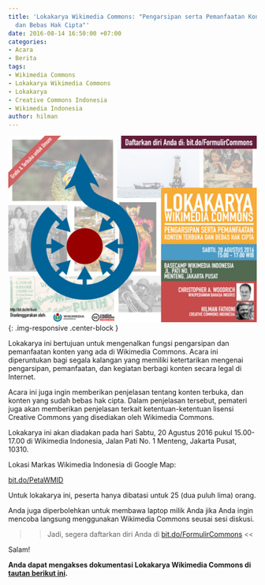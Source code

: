 ```yaml
---
title: 'Lokakarya Wikimedia Commons: "Pengarsipan serta Pemanfaatan Konten Terbuka
  dan Bebas Hak Cipta"'
date: 2016-08-14 16:50:00 +07:00
categories:
- Acara
- Berita
tags:
- Wikimedia Commons
- Lokakarya Wikimedia Commons
- Lokakarya
- Creative Commons Indonesia
- Wikimedia Indonesia
author: hilman
---
```


![lokakaryacommons_2-1024x768.jpg](/uploads/lokakaryacommons_2-1024x768.jpg){: .img-responsive .center-block }

Lokakarya ini bertujuan untuk mengenalkan fungsi pengarsipan dan pemanfaatan konten yang ada di Wikimedia Commons. Acara ini diperuntukan bagi segala kalangan yang memiliki ketertarikan mengenai pengarsipan, pemanfaatan, dan kegiatan berbagi konten secara legal di Internet.

Acara ini juga ingin memberikan penjelasan tentang konten terbuka, dan konten yang sudah bebas hak cipta. Dalam penjelasan tersebut, pemateri juga akan memberikan penjelasan terkait ketentuan-ketentuan lisensi Creative Commons yang disediakan oleh Wikimedia Commons.

Lokakarya ini akan diadakan pada hari Sabtu, 20 Agustus 2016 pukul 15.00-17.00 di Wikimedia Indonesia, Jalan Pati No. 1 Menteng, Jakarta Pusat, 10310.

Lokasi Markas Wikimedia Indonesia di Google Map:

[bit.do/PetaWMID](http://bit.do/PetaWMID)

Untuk lokakarya ini, peserta hanya dibatasi untuk 25 (dua puluh lima) orang.

Anda juga diperbolehkan untuk membawa laptop milik Anda jika Anda ingin mencoba langsung menggunakan Wikimedia Commons seusai sesi diskusi.

>> Jadi, segera daftarkan diri Anda di [bit.do/FormulirCommons](http://bit.do/FormulirCommons) <<

Salam!

**Anda dapat mengakses dokumentasi Lokakarya Wikimedia Commons di [tautan berikut ini](https://commons.wikimedia.org/wiki/Category:Lokakarya_Wikimedia_Commons).**
